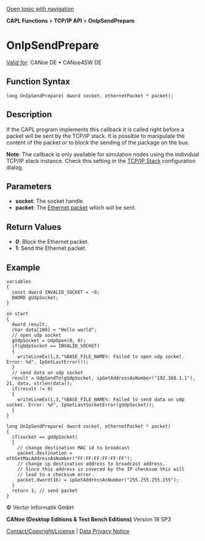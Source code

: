 [Open topic with navigation](../../../../../CANoeDEFamily.htm#Topics/CAPLFunctions/TCPIPAPI/EventProcedures/CAPLfunctionTCPIPOnIpSendPrepare.md)

**CAPL Functions** » **TCP/IP API** » **OnIpSendPrepare**

# OnIpSendPrepare

[Valid for](../../../Shared/FeatureAvailability.md): CANoe DE • CANoe4SW DE

## Function Syntax

```plaintext
long OnIpSendPrepare( dword socket, ethernetPacket * packet);
```

## Description

If the CAPL program implements this callback it is called right before a packet will be sent by the TCP/IP stack. It is possible to manipulate the content of the packet or to block the sending of the package on the bus.

**Note**: The callback is only available for simulation nodes using the individual TCP/IP stack instance. Check this setting in the [TCP/IP Stack](../../../CANoeCANalyzer/Ethernet/TCPIPNetworkSettings/PageStackSelection.md) configuration dialog.

## Parameters

- **socket**: The socket handle.
- **packet**: The [Ethernet packet](../../IP/Objects/CAPLfunctionEthernetPacket.md) which will be sent.

## Return Values

- **0**: Block the Ethernet packet.
- **1**: Send the Ethernet packet.

## Example

```plaintext
variables
{
  const dword INVALID_SOCKET = ~0;
  DWORD gUdpSocket;
}

on start
{
  dword result;
  char data[100] = "Hello world";
  // open udp socket
  gUdpSocket = UdpOpen(0, 0);
  if(gUdpSocket == INVALID_SOCKET)
  {
    writeLineEx(1,3,"%BASE_FILE_NAME%: Failed to open udp socket. Error: %d", IpGetLastError());
  }
  // send data on udp socket
  result = UdpSendTo(gUdpSocket, ipGetAddressAsNumber("192.168.1.1"), 21, data, strlen(data));
  if(result != 0)
  {
    writeLineEx(1,3,"%BASE_FILE_NAME%: Failed to send data on udp socket. Error: %d", IpGetLastSocketError(gUdpSocket));
  }
}

long OnIpSendPrepare( dword socket, ethernetPacket * packet)
{
  if(socket == gUdpSocket)
  {
    // change destination MAC id to broadcast
    packet.destination = ethGetMacAddressAsNumber("FF:FF:FF:FF:FF:FF");
    // change ip destination address to broadcast address.
    // Since this address is covered by the IP checksum this will
    // lead to a checksum error.
    packet.dword(16) = ipGetAddressAsNumber("255.255.255.255");
  }
  return 1; // send packet
}
```

© Vector Informatik GmbH

**CANoe (Desktop Editions & Test Bench Editions)** Version 18 SP3

[Contact/Copyright/License](../../../Shared/ContactCopyrightLicense.md) | [Data Privacy Notice](https://www.vector.com/int/en/company/get-info/privacy-policy/)
